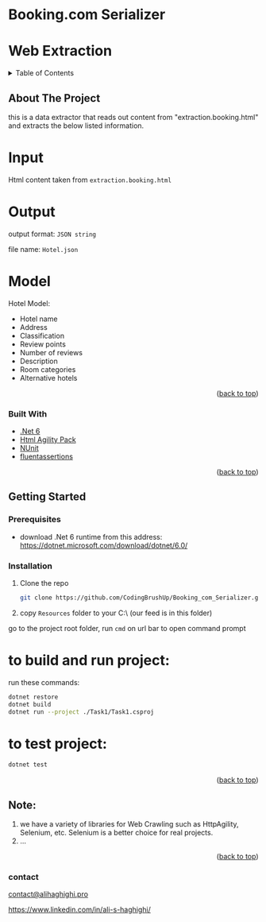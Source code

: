 # Booking.com Serializer
# Web Extraction 


<div id="top"></div>



<!-- TABLE OF CONTENTS -->
<details>
  <summary>Table of Contents</summary>
  <ol>
    <li>
      <a href="#about-the-project">About The Project</a>
      <ul>
        <li><a href="#built-with">Built With</a></li>
      </ul>
    </li>
    <li>
      <a href="#getting-started">Getting Started</a>
      <ul>
        <li><a href="#prerequisites">Prerequisites</a></li>
        <li><a href="#installation">Installation</a></li>
      </ul>
    </li>
    <li><a href="#usage">Usage</a></li>
    <li><a href="#contact">Contact</a></li>
    <li><a href="#acknowledgments">Acknowledgments</a></li>
  </ol>
</details>



<!-- ABOUT THE PROJECT -->
## About The Project

this is a data extractor that reads out content from "extraction.booking.html" and extracts the below listed information.  

# Input 

Html content taken from `extraction.booking.html`

# Output 

output format: `JSON string`

file name: `Hotel.json`

# Model
Hotel Model:
* Hotel name
* Address
* Classification
* Review points
* Number of reviews
* Description
* Room categories
* Alternative hotels

<p align="right">(<a href="#top">back to top</a>)</p>



### Built With

* [.Net 6](https://dotnet.microsoft.com/download/dotnet/6.0/)
* [Html Agility Pack](https://html-agility-pack.net/)
* [NUnit](https://nunit.org/)
* [fluentassertions](https://fluentassertions.com/)

<p align="right">(<a href="#top">back to top</a>)</p>



<!-- GETTING STARTED -->
## Getting Started

### Prerequisites

* download .Net 6 runtime from this address: https://dotnet.microsoft.com/download/dotnet/6.0/

### Installation

1. Clone the repo
   ```sh
   git clone https://github.com/CodingBrushUp/Booking_com_Serializer.git
   ```
2. copy `Resources` folder to your C:\ (our feed is in this folder)



go to the project root folder, run `cmd` on url bar to open command prompt

# to build and run project:

run these commands:
```sh
dotnet restore
dotnet build
dotnet run --project ./Task1/Task1.csproj
```

# to test project:

```sh
dotnet test
```
<p align="right">(<a href="#top">back to top</a>)</p>


<!-- ACKNOWLEDGMENTS -->
## Note:

1. we have a variety of libraries for Web Crawling such as HttpAgility, Selenium, etc. Selenium is a better choice for real projects.
2. ...
<p align="right">(<a href="#top">back to top</a>)</p>

### contact
contact@alihaghighi.pro

https://www.linkedin.com/in/ali-s-haghighi/

<!-- MARKDOWN LINKS & IMAGES -->
[product-screenshot]: images/screenshot.png
